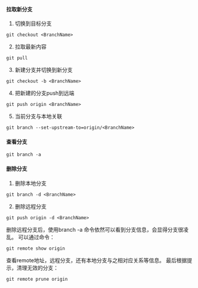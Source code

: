 #### 拉取新分支
1. 切换到目标分支
```
git checkout <BranchName>
```
2. 拉取最新内容
```
git pull
```
3. 新建分支并切换到新分支
```
git checkout -b <BranchName>
```
4. 把新建的分支push到远端
``` 
git push origin <BranchName>
```
5. 当前分支与本地关联
```
git branch --set-upstream-to=origin/<BranchName>
```

#### 查看分支
```
git branch -a
```
#### 删除分支
1. 删除本地分支
```
git branch -d <BranchName>
```
2. 删除远程分支
```
git push origin -d <BranchName>
```
删除远程分支后，使用branch -a 命令依然可以看到分支信息，会显得分支很凌乱。
可以通过命令：
```
git remote show origin
```
查看remote地址，远程分支，还有本地分支与之相对应关系等信息。
最后根据提示，清理无效的分支：
```
git remote prune origin
```